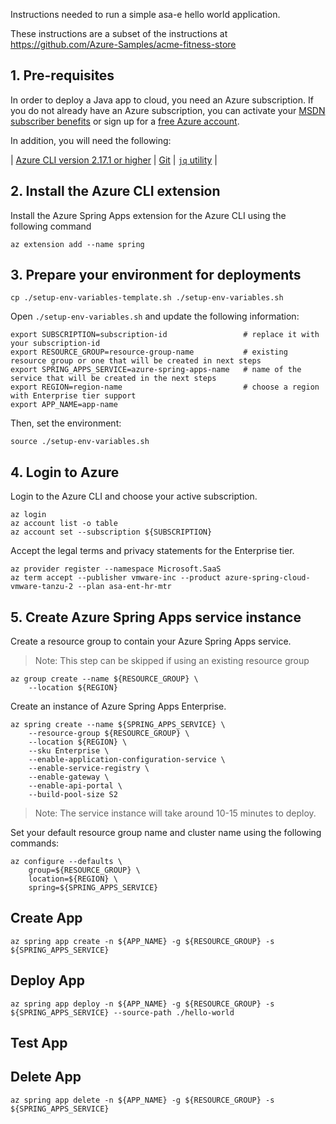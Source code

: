 Instructions needed to run a simple asa-e hello world application. 

These instructions are a subset of the instructions at https://github.com/Azure-Samples/acme-fitness-store

## 1. Pre-requisites

In order to deploy a Java app to cloud, you need
an Azure subscription. If you do not already have an Azure
subscription, you can activate your
[MSDN subscriber benefits](https://azure.microsoft.com/pricing/member-offers/msdn-benefits-details/)
or sign up for a
[free Azure account]((https://azure.microsoft.com/free/)).

In addition, you will need the following:

| [Azure CLI version 2.17.1 or higher](https://docs.microsoft.com/cli/azure/install-azure-cli?view=azure-cli-latest)
| [Git](https://git-scm.com/)
| [`jq` utility](https://stedolan.github.io/jq/download/)
|

## 2. Install the Azure CLI extension

Install the Azure Spring Apps extension for the Azure CLI using the following command

```shell
az extension add --name spring
```

## 3. Prepare your environment for deployments

```shell
cp ./setup-env-variables-template.sh ./setup-env-variables.sh
```

Open `./setup-env-variables.sh` and update the following information:

```shell
export SUBSCRIPTION=subscription-id                 # replace it with your subscription-id
export RESOURCE_GROUP=resource-group-name           # existing resource group or one that will be created in next steps
export SPRING_APPS_SERVICE=azure-spring-apps-name   # name of the service that will be created in the next steps
export REGION=region-name                           # choose a region with Enterprise tier support
export APP_NAME=app-name
```

Then, set the environment:

```shell
source ./setup-env-variables.sh
```

## 4. Login to Azure

Login to the Azure CLI and choose your active subscription. 

```shell
az login
az account list -o table
az account set --subscription ${SUBSCRIPTION}
```

Accept the legal terms and privacy statements for the Enterprise tier.

```shell
az provider register --namespace Microsoft.SaaS
az term accept --publisher vmware-inc --product azure-spring-cloud-vmware-tanzu-2 --plan asa-ent-hr-mtr
```

## 5. Create Azure Spring Apps service instance

Create a resource group to contain your Azure Spring Apps service.

> Note: This step can be skipped if using an existing resource group

```shell
az group create --name ${RESOURCE_GROUP} \
    --location ${REGION}
```

Create an instance of Azure Spring Apps Enterprise.

```shell
az spring create --name ${SPRING_APPS_SERVICE} \
    --resource-group ${RESOURCE_GROUP} \
    --location ${REGION} \
    --sku Enterprise \
    --enable-application-configuration-service \
    --enable-service-registry \
    --enable-gateway \
    --enable-api-portal \
    --build-pool-size S2 
```

> Note: The service instance will take around 10-15 minutes to deploy.

Set your default resource group name and cluster name using the following commands:

```shell
az configure --defaults \
    group=${RESOURCE_GROUP} \
    location=${REGION} \
    spring=${SPRING_APPS_SERVICE}
```

## Create App
```shell
az spring app create -n ${APP_NAME} -g ${RESOURCE_GROUP} -s ${SPRING_APPS_SERVICE} 
```

## Deploy App
```shell
az spring app deploy -n ${APP_NAME} -g ${RESOURCE_GROUP} -s ${SPRING_APPS_SERVICE} --source-path ./hello-world
```
## Test App

## Delete App
```shell
az spring app delete -n ${APP_NAME} -g ${RESOURCE_GROUP} -s ${SPRING_APPS_SERVICE}
```
